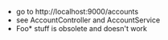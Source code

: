 
* go to http://localhost:9000/accounts
* see AccountController and AccountService
* Foo* stuff is obsolete and doesn't work 

